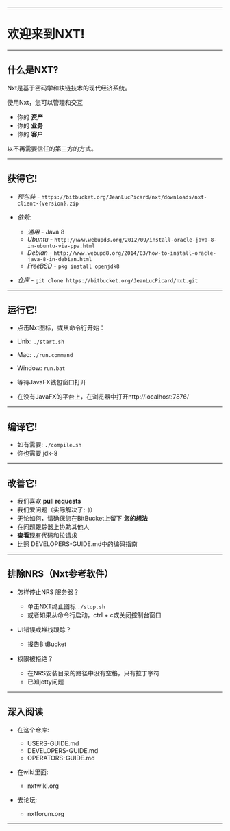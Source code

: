 ----
# 欢迎来到NXT! #

----
## 什么是NXT? ##
Nxt是基于密码学和块链技术的现代经济系统。

使用Nxt，您可以管理和交互

 - 你的 **资产**
 - 你的 **业务**
 - 你的 **客户**

以不再需要信任的第三方的方式。

----
## 获得它! ##

  - *预包装* - `https://bitbucket.org/JeanLucPicard/nxt/downloads/nxt-client-{version}.zip`

  - *依赖*:
    - *通用* - Java 8
    - *Ubuntu* - `http://www.webupd8.org/2012/09/install-oracle-java-8-in-ubuntu-via-ppa.html`
    - *Debian* - `http://www.webupd8.org/2014/03/how-to-install-oracle-java-8-in-debian.html`
    - *FreeBSD* - `pkg install openjdk8`

  - *仓库* - `git clone https://bitbucket.org/JeanLucPicard/nxt.git`
  
----
## 运行它! ##

  - 点击Nxt图标，或从命令行开始：
  - Unix: `./start.sh`
  - Mac: `./run.command`
  - Window: `run.bat`

  - 等待JavaFX钱包窗口打开
  - 在没有JavaFX的平台上，在浏览器中打开http://localhost:7876/

----
## 编译它! ##

  - 如有需要: `./compile.sh`
  - 你也需要 jdk-8

----
## 改善它! ##

  - 我们喜欢 **pull requests**
  - 我们爱问题（实际解决了;-)）
  - 无论如何，请确保您在BitBucket上留下 **您的想法**
  - 在问题跟踪器上协助其他人
  - **查看**现有代码和拉请求
  - 比照 DEVELOPERS-GUIDE.md中的编码指南

----
## 排除NRS（Nxt参考软件） ##

  - 怎样停止NRS 服务器？
    - 单击NXT终止图标 `./stop.sh`
    - 或者如果从命令行启动，ctrl + c或关闭控制台窗口

  - UI错误或堆栈跟踪？
    - 报告BitBucket

  - 权限被拒绝？
    - 在NRS安装目录的路径中没有空格，只有拉丁字符
    - 已知jetty问题

----
## 深入阅读 ##

  - 在这个仓库:
    - USERS-GUIDE.md
    - DEVELOPERS-GUIDE.md
    - OPERATORS-GUIDE.md

  - 在wiki里面:
    - nxtwiki.org

  - 去论坛:
    - nxtforum.org
    
----

